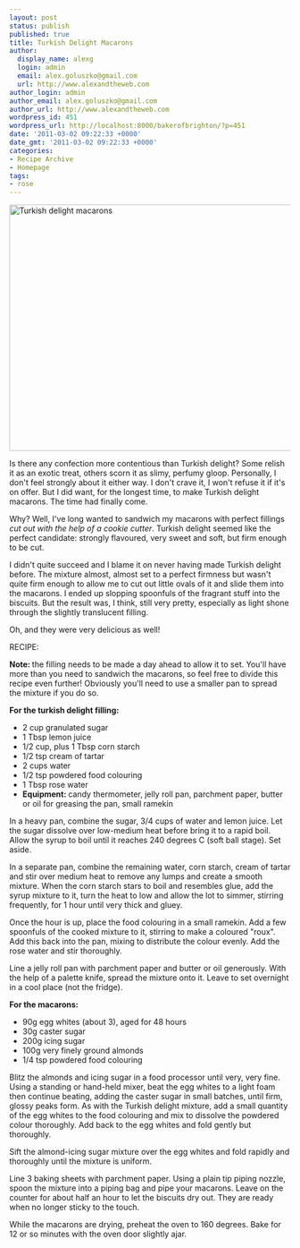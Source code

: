```yaml
---
layout: post
status: publish
published: true
title: Turkish Delight Macarons
author:
  display_name: alexg
  login: admin
  email: alex.goluszko@gmail.com
  url: http://www.alexandtheweb.com
author_login: admin
author_email: alex.goluszko@gmail.com
author_url: http://www.alexandtheweb.com
wordpress_id: 451
wordpress_url: http://localhost:8000/bakerofbrighton/?p=451
date: '2011-03-02 09:22:33 +0000'
date_gmt: '2011-03-02 09:22:33 +0000'
categories:
- Recipe Archive
- Homepage
tags:
- rose
---
```

<p><a href="http://localhost:8000/bakerofbrighton/wp-content/uploads/2011/03/P1010941-copy.jpg"><img class="alignnone size-medium wp-image-452" title="Turkish delight macarons" src="http://localhost:8000/bakerofbrighton/wp-content/uploads/2011/03/P1010941-copy-620x440.jpg" alt="Turkish delight macarons" width="620" height="440" /></a></p>
<p>Is there any confection more contentious than Turkish delight? Some relish it as an exotic treat, others scorn it as slimy, perfumy gloop. Personally, I don't feel strongly about it either way. I don't crave it, I won't refuse it if it's on offer. But I did want, for the longest time, to make Turkish delight macarons. The time had finally come.</p>
<p>Why? Well, I've long wanted to sandwich my macarons with perfect fillings <em>cut out with the help of a cookie cutter</em>. Turkish delight seemed like the perfect candidate: strongly flavoured, very sweet and soft, but firm enough to be cut.</p>
<p>I didn't quite succeed and I blame it on never having made Turkish delight before. The mixture almost, almost set to a perfect firmness but wasn't quite firm enough to allow me to cut out little ovals of it and slide them into the macarons. I ended up slopping spoonfuls of the fragrant stuff into the biscuits. But the result was, I think, still very pretty, especially as light shone through the slightly translucent filling.</p>
<p>Oh, and they were very delicious as well!</p>
<p>RECIPE:</p>
<p><strong>Note: </strong>the filling needs to be made a day ahead to allow it to set. You'll have more than you need to sandwich the macarons, so feel free to divide this recipe even further! Obviously you'll need to use a smaller pan to spread the mixture if you do so.</p>
<p><strong>For the turkish delight filling:</strong></p>
<ul>
<li>2 cup granulated sugar</li>
<li>1 Tbsp lemon juice</li>
<li>1/2 cup, plus 1 Tbsp corn starch</li>
<li>1/2 tsp cream of tartar</li>
<li>2 cups water</li>
<li>1/2 tsp powdered food colouring</li>
<li>1 Tbsp rose water</li>
<li><strong>Equipment: </strong>candy thermometer, jelly roll pan, parchment paper, butter or oil for greasing the pan, small ramekin</li>
</ul>
<p>In a heavy pan, combine the sugar, 3/4 cups of water and lemon juice. Let the sugar dissolve over low-medium heat before bring it to a rapid boil. Allow the syrup to boil until it reaches 240 degrees C (soft ball stage). Set aside.</p>
<p>In a separate pan, combine the remaining water, corn starch, cream of tartar and stir over medium heat to remove any lumps and create a smooth mixture. When the corn starch stars to boil and resembles glue, add the syrup mixture to it, turn the heat to low and allow the lot to simmer, stirring frequently, for 1 hour until very thick and gluey.</p>
<p>Once the hour is up, place the food colouring in a small ramekin. Add a few spoonfuls of the cooked mixture to it, stirring to make a coloured "roux". Add this back into the pan, mixing to distribute the colour evenly. Add the rose water and stir thoroughly.</p>
<p>Line a jelly roll pan with parchment paper and butter or oil generously. With the help of a palette knife, spread the mixture onto it. Leave to set overnight in a cool place (not the fridge).</p>
<p><strong>For the macarons:</strong></p>
<ul>
<li>90g egg whites (about 3), aged for 48 hours</li>
<li>30g caster sugar</li>
<li>200g icing sugar</li>
<li>100g very finely ground almonds</li>
<li>1/4 tsp powdered food colouring</li>
</ul>
<p>Blitz the almonds and icing sugar in a food processor until very, very fine. Using a standing or hand-held mixer, beat the egg whites to a light foam then continue beating, adding the caster sugar in small batches, until firm, glossy peaks form. As with the Turkish delight mixture, add a small quantity of the egg whites to the food colouring and mix to dissolve the powdered colour thoroughly. Add back to the egg whites and fold gently but thoroughly.</p>
<p>Sift the almond-icing sugar mixture over the egg whites and fold rapidly and thoroughly until the mixture is uniform.</p>
<p>Line 3 baking sheets with parchment paper. Using a plain tip piping nozzle, spoon the mixture into a piping bag and pipe your macarons. Leave on the counter for about half an hour to let the biscuits dry out. They are ready when no longer sticky to the touch.</p>
<p>While the macarons are drying, preheat the oven to 160 degrees. Bake for 12 or so minutes with the oven door slightly ajar. </p>
